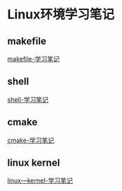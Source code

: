# Linux环境学习笔记

## makefile

[makefile-学习笔记](./makefile/README.md)

## shell

[shell-学习笔记](./shell/README.md)

## cmake

[cmake-学习笔记](./cmake/README.md)


## linux kernel

[linux—kernel-学习笔记](./kernel/README.md)
